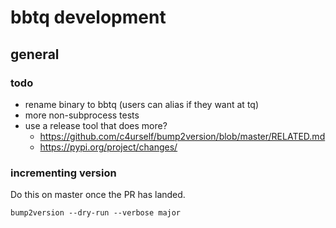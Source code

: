 # bbtq development

## general

### todo

- rename binary to bbtq (users can alias if they want at tq)
- more non-subprocess tests
- use a release tool that does more?
  - https://github.com/c4urself/bump2version/blob/master/RELATED.md
  - https://pypi.org/project/changes/

### incrementing version

Do this on master once the PR has landed.

`bump2version --dry-run --verbose major`
